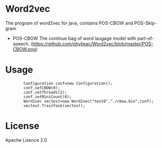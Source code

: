 # Word2vec
The program of word2vec for java, contains POS-CBOW and POS-Skip-gram
* POS-CBOW
  The continue bag of word laugage model with part-of-speech.
  (https://github.com/phylieac/Word2vec/blob/master/POS-CBOW.png)
# Usage

            Configuration conf=new Configuration();
            conf.setCBOW(0);
            conf.setThreads(2);
            conf.setMiniCount(0);
            Word2vec vectest=new Word2vec("text8","./cbow.bin",conf);
            vectest.TrainTask(vectest);

# License
  Apache Lisence 2.0
